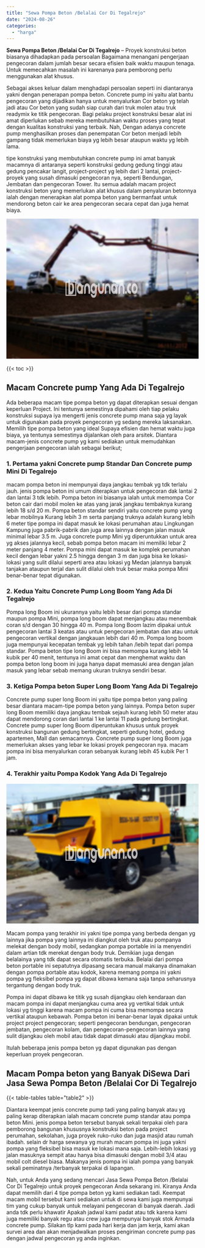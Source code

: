 ```yaml
---
title: "Sewa Pompa Beton /Belalai Cor Di Tegalrejo"
date: "2024-08-26"
categories: 
  - "harga"
---
```


**Sewa Pompa Beton /Belalai Cor Di Tegalrejo** – Proyek konstruksi beton biasanya dihadapkan pada persoalan Bagaimana menangani pengerjaan pengecoran dalam jumlah besar secara efisien baik waktu maupun tenaga. Untuk memecahkan masalah ini karenanya para pemborong perlu menggunakan alat khusus.

Sebagai akses keluar dalam menghadapi persoalan seperti ini diantaranya yakni dengan penerapan pompa beton. Concrete pump ini yaitu alat bantu pengecoran yang dijadikan hanya untuk menyalurkan Cor beton yg telah jadi atau Cor beton yang sudah siap curah dari truk molen atau truk readymix ke titik pengecoran. Bagi pelaku project konstruksi besar alat ini amat diperlukan sebab mereka membutuhkan waktu proses yang tepat dengan kualitas konstruksi yang terbaik. Nah, Dengan adanya concrete pump menghasilkan proses dan penempatan Cor beton menjadi lebih gampang tidak memerlukan biaya yg lebih besar ataupun waktu yg lebih lama.

tipe konstruksi yang membutuhkan concrete pump ini amat banyak macamnya di antaranya seperti konstruksi gedung gedung tinggi atau gedung pencakar langit, project-project yg lebih dari 2 lantai, project-proyek yang susah dimasuki pengecoran nya, seperti Bendungan, Jembatan dan pengecoran Tower. Itu semua adalah macam project konstruksi beton yang memerlukan alat khusus dalam penyaluran betonnya ialah dengan menerapkan alat pompa beton yang bermanfaat untuk mendorong beton cair ke area pengecoran secara cepat dan juga hemat biaya.

![Sewa Pompa Beton /Belalai Cor Di Tegalrejo](/images/sewa-concrete-pump-28.png)

{{< toc >}}

## Macam Concrete pump Yang Ada Di Tegalrejo

Ada beberapa macam tipe pompa beton yg dapat diterapkan sesuai dengan keperluan Project. Ini tentunya semestinya dipahami oleh tiap pelaku konstruksi supaya iya mengerti jenis concrete pump mana saja yg layak untuk digunakan pada proyek pengecoran yg sedang mereka laksanakan. Memilih tipe pompa beton yang ideal Supaya efisien dan hemat waktu juga biaya, ya tentunya semestinya dijalankan oleh para arsitek. Diantara macam-jenis concrete pump yg kami sediakan untuk memudahkan pengerjaan pengecoran ialah sebagai berikut;

### 1\. Pertama yakni Concrete pump Standar Dan Concrete pump Mini Di Tegalrejo

macam pompa beton ini mempunyai daya jangkau tembak yg tdk terlalu jauh. jenis pompa beton ini umum diterapkan untuk pengecoran dak lantai 2 dan lantai 3 tdk lebih. Pompa beton ini biasanya ialah untuk memompa Cor beton cair dari mobil molen ke atas yang jarak jangkau tembaknya kurang lebih 18 s/d 20 m. Pompa beton standar sendiri yaitu concrete pump yang lebar mobilnya Kurang lebih 3 m serta panjang truknya adalah kurang lebih 6 meter tipe pompa ini dapat masuk ke lokasi perumahan atau Lingkungan Kampung juga pabrik-pabrik dan juga area lainnya dengan jalan masuk minimal lebar 3.5 m. Juga concrete pump Mini yg diperuntukkan untuk area yg akses jalannya kecil, sebab pompa beton macam ini memiliki lebar 2 meter panjang 4 meter. Pompa mini dapat masuk ke komplek perumahan kecil dengan lebar yakni 2.5 hingga dengan 3 m dan juga bisa ke lokasi-lokasi yang sulit dilalui seperti area atau lokasi yg Medan jalannya banyak tanjakan ataupun terjal dan sulit dilalui oleh truk besar maka pompa Mini benar-benar tepat digunakan.

### 2\. Kedua Yaitu Concrete Pump Long Boom Yang Ada Di Tegalrejo

Pompa long Boom ini ukurannya yaitu lebih besar dari pompa standar maupun pompa Mini, pompa long boom dapat menjangkau atau menembak coran s/d dengan 30 hingga 40 m. Pompa long Boom lazim dipakai untuk pengecoran lantai 3 keatas atau untuk pengecoran jembatan dan atau untuk pengecoran vertikal dengan jangkauan lebih dari 40 m. Pompa long boom juga mempunyai kecepatan tembak yg lebih tahan /lebih tepat dari pompa standar. Pompa beton tipe long Boom ini bisa memompa kurang lebih 14 kubik per 40 menit, tentunya ini amat cepat dan menghemat waktu dan pompa beton long boom ini juga hanya dapat memasuki area dengan jalan masuk yang lebar sebab memang ukuran truknya sendiri besar.

### 3\. Ketiga Pompa beton Super Long Boom Yang Ada Di Tegalrejo

Concrete pump super long Boom ini yaitu tipe pompa beton yang paling besar diantara macam-tipe pompa beton yang lainnya. Pompa beton super long Boom memiliki daya jangkau tembak sejauh kurang lebih 50 meter atau dapat mendorong coran dari lantai 1 ke lantai 11 pada gedung bertingkat. Concrete pump super long Boom diperuntukan khusus untuk proyek konstruksi bangunan gedung bertingkat, seperti gedung hotel, gedung apartemen, Mall dan semacamnya. Concrete pump super long Boom juga memerlukan akses yang lebar ke lokasi proyek pengecoran nya. macam pompa ini bisa menyalurkan coran sebanyak kurang lebih 45 kubik Per 1 jam.

### 4\. Terakhir yaitu Pompa Kodok Yang Ada Di Tegalrejo

![Sewa Pompa Beton /Belalai Cor Di Tegalrejo](/images/sewa-concrete-pump-13.png)

Macam pompa yang terakhir ini yakni tipe pompa yang berbeda dengan yg lainnya jika pompa yang lainnya ini diangkut oleh truk atau pompanya melekat dengan body mobil, sedangkan pompa portable ini ia menyendiri dalam artian tdk merekat dengan body truk. Demikian juga dengan belalainya yang tdk dapat secara otomatis terbuka. Belalai dari pompa beton portable ini sepatutnya dipasang secara manual makanya dinamakan dengan pompa portable atau kodok, karena memang pompa ini yakni pompa yg fleksibel pompa yg dapat dibawa kemana saja tanpa seharusnya tergantung dengan body truk.

Pompa ini dapat dibawa ke titik yg susah dijangkau oleh kendaraan dan macam pompa ini dapat menjangkau cuma area yg vertikal tidak untuk lokasi yg tinggi karena macam pompa ini cuma bisa memompa secara vertikal ataupun kebawah. Pompa beton ini benar-benar layak dipakai untuk project project pengecoran; seperti pengecoran bendungan, pengecoran jembatan, pengecoran kolam, dan pengecoran-pengecoran lainnya yang sulit dijangkau oleh mobil atau tidak dapat dimasuki atau dijangkau mobil.

Itulah beberapa jenis pompa beton yg dapat digunakan pas dengan keperluan proyek pengecoran.

## Macam Pompa beton yang Banyak DiSewa Dari Jasa Sewa Pompa Beton /Belalai Cor Di Tegalrejo

{{< table-tables table="table2" >}}

Diantara keempat jenis concrete pump tadi yang paling banyak atau yg paling kerap diterapkan ialah macam concrete pump standar atau pompa beton Mini. jenis pompa beton tersebut banyak sekali terpakai oleh para pemborong bangunan khususnya konstruksi beton pada project perumahan, sekolahan, juga proyek ruko-ruko dan juga masjid atau rumah ibadah. selain dr harga sewanya yg murah macam pompa ini juga yakni pompa yang fleksibel bisa masuk ke lokasi mana saja. Lebih-lebih lokasi yg jalan masuknya sempit atau hanya bisa dimasuki dengan mobil 3/4 atau mobil colt diesel biasa. Makanya jenis pompa ini ialah pompa yang banyak sekali peminatnya /terbanyak terpakai di lapangan.

Nah, untuk Anda yang sedang mencari Jasa Sewa Pompa Beton /Belalai Cor Di Tegalrejo untuk proyek pengecoran Anda sekarang ini. Kiranya Anda dapat memilih dari 4 tipe pompa beton yg kami sediakan tadi. Keempat macam mobil tersebut kami sediakan untuk di sewa kami juga mempunyai tim yang cukup banyak untuk melayani pengecoran di banyak daerah. Jadi anda tdk perlu khawatir Apakah jadwal kami padat atau tdk karena kami juga memiliki banyak regu atau crew juga mempunyai banyak stok Armada concrete pump. Silakan tlp kami pada hari kerja dan jam kerja, kami akan survei area dan akan menjadwalkan proses pengiriman concrete pump pas dengan jadwal pengecoran yg anda inginkan.

